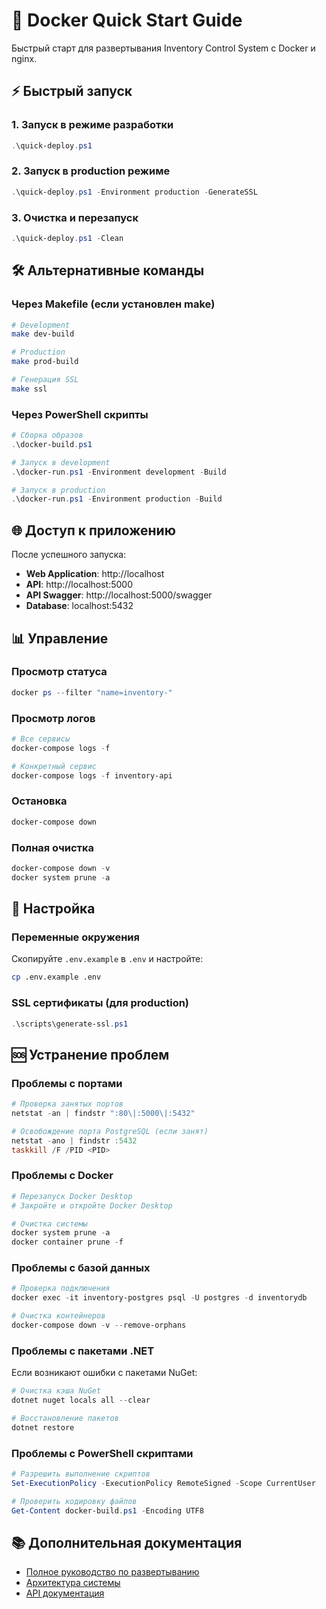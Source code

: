 # 🚀 Docker Quick Start Guide

Быстрый старт для развертывания Inventory Control System с Docker и nginx.

## ⚡ Быстрый запуск

### 1. Запуск в режиме разработки
```powershell
.\quick-deploy.ps1
```

### 2. Запуск в production режиме
```powershell
.\quick-deploy.ps1 -Environment production -GenerateSSL
```

### 3. Очистка и перезапуск
```powershell
.\quick-deploy.ps1 -Clean
```

## 🛠️ Альтернативные команды

### Через Makefile (если установлен make)
```bash
# Development
make dev-build

# Production
make prod-build

# Генерация SSL
make ssl
```

### Через PowerShell скрипты
```powershell
# Сборка образов
.\docker-build.ps1

# Запуск в development
.\docker-run.ps1 -Environment development -Build

# Запуск в production
.\docker-run.ps1 -Environment production -Build
```

## 🌐 Доступ к приложению

После успешного запуска:

- **Web Application**: http://localhost
- **API**: http://localhost:5000
- **API Swagger**: http://localhost:5000/swagger
- **Database**: localhost:5432

## 📊 Управление

### Просмотр статуса
```powershell
docker ps --filter "name=inventory-"
```

### Просмотр логов
```powershell
# Все сервисы
docker-compose logs -f

# Конкретный сервис
docker-compose logs -f inventory-api
```

### Остановка
```powershell
docker-compose down
```

### Полная очистка
```powershell
docker-compose down -v
docker system prune -a
```

## 🔧 Настройка

### Переменные окружения
Скопируйте `.env.example` в `.env` и настройте:

```bash
cp .env.example .env
```

### SSL сертификаты (для production)
```powershell
.\scripts\generate-ssl.ps1
```

## 🆘 Устранение проблем

### Проблемы с портами
```powershell
# Проверка занятых портов
netstat -an | findstr ":80\|:5000\|:5432"

# Освобождение порта PostgreSQL (если занят)
netstat -ano | findstr :5432
taskkill /F /PID <PID>
```

### Проблемы с Docker
```powershell
# Перезапуск Docker Desktop
# Закройте и откройте Docker Desktop

# Очистка системы
docker system prune -a
docker container prune -f
```

### Проблемы с базой данных
```powershell
# Проверка подключения
docker exec -it inventory-postgres psql -U postgres -d inventorydb

# Очистка контейнеров
docker-compose down -v --remove-orphans
```

### Проблемы с пакетами .NET
Если возникают ошибки с пакетами NuGet:
```powershell
# Очистка кэша NuGet
dotnet nuget locals all --clear

# Восстановление пакетов
dotnet restore
```

### Проблемы с PowerShell скриптами
```powershell
# Разрешить выполнение скриптов
Set-ExecutionPolicy -ExecutionPolicy RemoteSigned -Scope CurrentUser

# Проверить кодировку файлов
Get-Content docker-build.ps1 -Encoding UTF8
```

## 📚 Дополнительная документация

- [Полное руководство по развертыванию](DOCKER_DEPLOYMENT.md)
- [Архитектура системы](docs/ARCHITECTURE.md)
- [API документация](docs/API.md)
